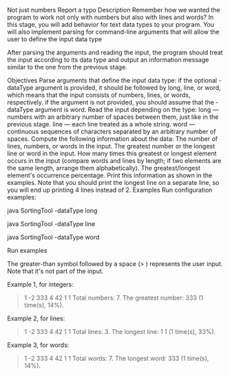 Not just numbers
Report a typo
Description
Remember how we wanted the program to work not only with numbers but also with lines and words? In this stage, you will add behavior for text data types to your program. You will also implement parsing for command-line arguments that will allow the user to define the input data type

After parsing the arguments and reading the input, the program should treat the input according to its data type and output an information message similar to the one from the previous stage.

Objectives
Parse arguments that define the input data type:
if the optional -dataType argument is provided, it should be followed by long, line, or word, which means that the input consists of numbers, lines, or words, respectively.
if the argument is not provided, you should assume that the -dataType argument is word.
Read the input depending on the type:
long — numbers with an arbitrary number of spaces between them, just like in the previous stage.
line — each line treated as a whole string.
word — continuous sequences of characters separated by an arbitrary number of spaces.
Compute the following information about the data:
The number of lines, numbers, or words in the input.
The greatest number or the longest line or word in the input.
How many times this greatest or longest element occurs in the input (compare words and lines by length; if two elements are the same length, arrange them alphabetically).
The greatest/longest element's occurrence percentage.
Print this information as shown in the examples. Note that you should print the longest line on a separate line, so you will end up printing 4 lines instead of 2.
Examples
Run configuration examples:

java SortingTool -dataType long

java SortingTool -dataType line

java SortingTool -dataType word

Run examples

The greater-than symbol followed by a space (> ) represents the user input. Note that it's not part of the input.

Example 1, for integers:

> 1 -2   333 4
> 42
> 1                 1
Total numbers: 7.
The greatest number: 333 (1 time(s), 14%).

Example 2, for lines:

> 1 -2   333 4
> 42
> 1                 1
Total lines: 3.
The longest line:
1                 1
(1 time(s), 33%).

Example 3, for words:

> 1 -2   333 4
> 42
> 1                 1
Total words: 7.
The longest word: 333 (1 time(s), 14%).